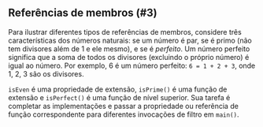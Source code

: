 ## Referências de membros (#3)

Para ilustrar diferentes tipos de referências de membros, considere três
características dos números naturais: se um número é par, se é primo
(não tem divisores além de 1 e ele mesmo), e se é *perfeito*. Um
número perfeito significa que a soma de todos os divisores (excluindo o próprio
número) é igual ao número. Por exemplo, 6 é um número perfeito: `6 = 1 + 2 + 3`,
onde 1, 2, 3 são os divisores.

`isEven` é uma propriedade de extensão, `isPrime()` é uma função de extensão e
`isPerfect()` é uma função de nível superior. Sua tarefa é completar as
implementações e passar a propriedade ou referência de função correspondente para
diferentes invocações de filtro em `main()`.